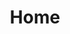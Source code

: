 ---
title: Home
home: true
heroImage: /hero.jpg
heroText: (John) Andrew Raub
tagline: Web Application Developer
actionText: Resume
actionLink: https://github.com/raublekick
features:
- 
    title: Writings
    details: A collection of various programming and community related writings.
    link: /blog/
    linkLabel: Writing
- 
    title: Feature 2
    details: Feature Details
- 
    title: About
    details: Some light details about me.
    link: /about/
    linkLabel: About
footer: © (John) Andrew Raub 2019. Made with VuePress + VuePress Blog.
---